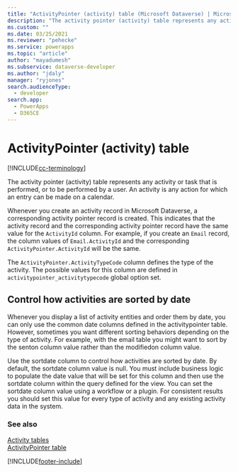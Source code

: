 ```yaml
---
title: "ActivityPointer (activity) table (Microsoft Dataverse) | Microsoft Docs" # Intent and product brand in a unique string of 43-59 chars including spaces
description: "The activity pointer (activity) table represents any activity or task that is performed, or to be performed by a user. An activity is any action for which an entry can be made on a calendar" 
ms.custom: ""
ms.date: 03/25/2021
ms.reviewer: "pehecke"
ms.service: powerapps
ms.topic: "article"
author: "mayadumesh" 
ms.subservice: dataverse-developer
ms.author: "jdaly" 
manager: "ryjones" 
search.audienceType: 
  - developer
search.app: 
  - PowerApps
  - D365CE
---
```

# ActivityPointer (activity) table

[!INCLUDE[cc-terminology](includes/cc-terminology.md)]

The activity pointer (activity) table represents any activity or task that is performed, or to be performed by a user. An activity is any action for which an entry can be made on a calendar.  
  
 Whenever you create an activity record in Microsoft Dataverse, a corresponding activity pointer record is created. This indicates that the activity record and the corresponding activity pointer record have the same value for the `ActivityId` column. For example, if you create an `Email` record, the column values of `Email.ActivityId` and the corresponding `ActivityPointer.ActivityId` will be the same.  
  
 The `ActivityPointer.ActivityTypeCode` column defines the type of the activity. The possible values for this column are defined in `activitypointer_activitytypecode` global option set.  
  
<a name="bkmk_sortdate"></a>   

## Control how activities are sorted by date  
  
 Whenever you display a list of activity entities and order them by date, you can only use the common date  columns defined in the activitypointer table. However, sometimes you want different sorting behaviors depending on the type of activity. For example, with the email table you might want to sort by the senton column value  rather than the modifiedon column value.  
  
 Use the sortdate column to control how activities are sorted by date. By default, the sortdate column value is null. You must include business logic to populate the date value that will be set for this column and then use the sortdate column within the query defined for the view. You can set the sortdate column value using a workflow or a plugin. For consistent results you should set this value for every type of activity and any existing activity data in the system.  
  
### See also  
 [Activity tables](activity-entities.md)   
 [ActivityPointer table](reference/entities/activitypointer.md)


[!INCLUDE[footer-include](../../includes/footer-banner.md)]